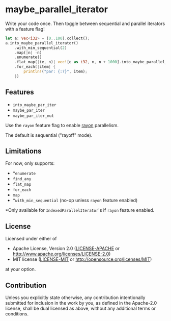 # maybe_parallel_iterator

Write your code once. Then toggle between sequential and parallel iterators with a feature flag!

```rust
let a: Vec<i32> = (0..100).collect();
a.into_maybe_parallel_iterator()
    .with_min_sequential(2)
    .map(|n| -n)
    .enumerate()
    .flat_map(|(e, n)| vec![e as i32, n, n + 1000].into_maybe_parallel_iterator())
    .for_each(|item| {
        println!("par: {:?}", item);
    })
```

## Features

- `into_maybe_par_iter`
- `maybe_par_iter`
- `maybe_par_iter_mut`

Use the `rayon` feature flag to enable [rayon](https://github.com/rayon-rs/rayon) parallelism.

The default is sequential ("rayoff" mode).

## Limitations

For now, only supports:

- *`enumerate`
- `find_any`
- `flat_map`
- `for_each`
- `map`
- *`with_min_sequential` (no-op unless `rayon` feature enabled)

*Only available for `IndexedParallelIterator`'s if `rayon` feature enabled.

## License

Licensed under either of

* Apache License, Version 2.0
  ([LICENSE-APACHE](LICENSE-APACHE) or http://www.apache.org/licenses/LICENSE-2.0)
* MIT license
  ([LICENSE-MIT](LICENSE-MIT) or http://opensource.org/licenses/MIT)

at your option.

## Contribution

Unless you explicitly state otherwise, any contribution intentionally submitted
for inclusion in the work by you, as defined in the Apache-2.0 license, shall be
dual licensed as above, without any additional terms or conditions.